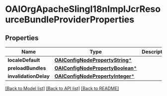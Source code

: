 # OAIOrgApacheSlingI18nImplJcrResourceBundleProviderProperties

## Properties
Name | Type | Description | Notes
------------ | ------------- | ------------- | -------------
**localeDefault** | [**OAIConfigNodePropertyString***](OAIConfigNodePropertyString.md) |  | [optional] 
**preloadBundles** | [**OAIConfigNodePropertyBoolean***](OAIConfigNodePropertyBoolean.md) |  | [optional] 
**invalidationDelay** | [**OAIConfigNodePropertyInteger***](OAIConfigNodePropertyInteger.md) |  | [optional] 

[[Back to Model list]](../README.md#documentation-for-models) [[Back to API list]](../README.md#documentation-for-api-endpoints) [[Back to README]](../README.md)


